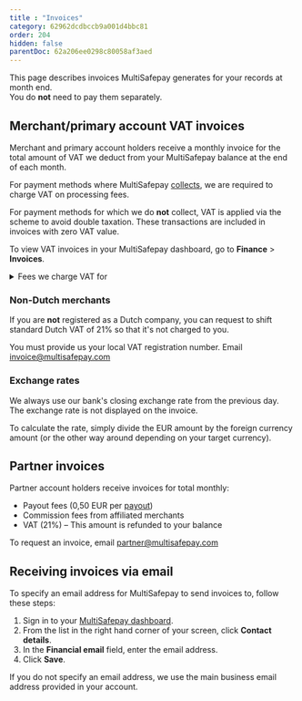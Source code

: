 ```yaml
---
title : "Invoices"
category: 62962dcdbccb9a001d4bbc81
order: 204
hidden: false
parentDoc: 62a206ee0298c80058af3aed
---
```

This page describes invoices MultiSafepay generates for your records at month end.  
You do **not** need to pay them separately. 

## Merchant/primary account VAT invoices

Merchant and primary account holders receive a monthly invoice for the total amount of VAT we deduct from your MultiSafepay balance at the end of each month.

For payment methods where MultiSafepay [collects](/glossaries/multisafepay-glossary/#collecting-party), we are required to charge VAT on processing fees.

For payment methods for which we do **not** collect, VAT is applied via the scheme to avoid double taxation. These transactions are included in invoices with zero VAT value.

To view VAT invoices in your MultiSafepay dashboard, go to **Finance** > **Invoices**. 

<details id="fees-we-charge-vat-for">
<summary>Fees we charge VAT for</summary>
<br>

| Type of fee | When charged |
|---|---|
| Bank fees | At month end |
| [Interchange++](/credit-cards-user-guide/about-interchange/) | At month end |
| Payout fees | During processing |
| Refund fees <br> (Separated into collecting and non-collecting orders) | During processing |
| Transaction fees | During processing |

**Note:** The transaction fee total is the sum of all processed and completed transactions within a specified timeframe _plus_ the universal transaction fee agreed when you created an account with MultiSafepay)
</details> 

### Non-Dutch merchants 

If you are **not** registered as a Dutch company, you can request to shift standard Dutch VAT of 21% so that it's not charged to you. 

You must provide us your local VAT registration number. Email <invoice@multisafepay.com>

### Exchange rates

We always use our bank's closing exchange rate from the previous day.  
The exchange rate is not displayed on the invoice. 

To calculate the rate, simply divide the EUR amount by the foreign currency amount (or the other way around depending on your target currency).

## Partner invoices

Partner account holders receive invoices for total monthly:

- Payout fees (0,50 EUR per [payout](/account/payouts/))
- Commission fees from affiliated merchants
- VAT (21%) – This amount is refunded to your balance

To request an invoice, email <partner@multisafepay.com>

## Receiving invoices via email

To specify an email address for MultiSafepay to send invoices to, follow these steps:

1. Sign in to your [MultiSafepay dashboard](https://merchant.multisafepay.com).
2. From the list in the right hand corner of your screen, click **Contact details**. 
3. In the **Financial email** field, enter the email address.
4. Click **Save**. 

If you do not specify an email address, we use the main business email address provided in your account.
